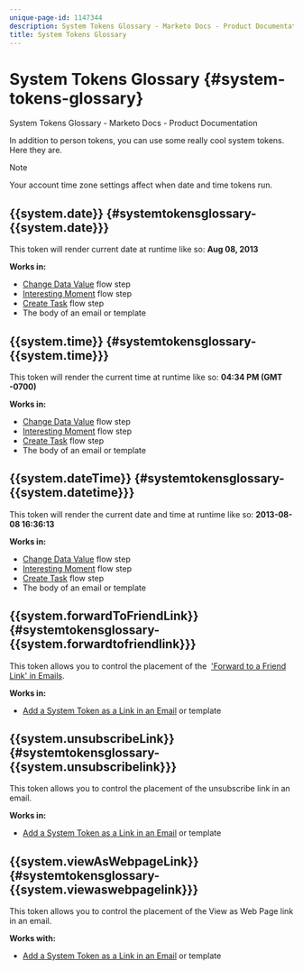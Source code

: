 ```yaml
---
unique-page-id: 1147344
description: System Tokens Glossary - Marketo Docs - Product Documentation
title: System Tokens Glossary
---
```


# System Tokens Glossary {#system-tokens-glossary}

System Tokens Glossary - Marketo Docs - Product Documentation

In addition to person tokens, you can use some really cool system tokens. Here they are.

>[!NOTE]
>
>Your account time zone settings affect when date and time tokens run.

## {{system.date}} {#systemtokensglossary-{{system.date}}}

This token will render current date at runtime like so:&nbsp;**Aug 08, 2013**

**Works in:**

* [Change Data Value](../../../../../welcome-to-marketo-docs/product-docs/core-marketo-concepts/smart-campaigns/flow-actions/change-data-value.md)&nbsp;flow step
* [Interesting Moment](../../../../../welcome-to-marketo-docs/product-docs/core-marketo-concepts/smart-campaigns/flow-actions/interesting-moment.md)&nbsp;flow step
* [Create Task](../../../../../welcome-to-marketo-docs/product-docs/core-marketo-concepts/smart-campaigns/salesforce-flow-actions/create-task.md)&nbsp;flow step
* The body of an email or template

## {{system.time}} {#systemtokensglossary-{{system.time}}}

This token will render the current time at runtime like so:&nbsp;**04:34 PM (GMT -0700)**

**Works in:**

* [Change Data Value](../../../../../welcome-to-marketo-docs/product-docs/core-marketo-concepts/smart-campaigns/flow-actions/change-data-value.md)&nbsp;flow step
* [Interesting Moment](../../../../../welcome-to-marketo-docs/product-docs/core-marketo-concepts/smart-campaigns/flow-actions/interesting-moment.md)&nbsp;flow step
* [Create Task](../../../../../welcome-to-marketo-docs/product-docs/core-marketo-concepts/smart-campaigns/salesforce-flow-actions/create-task.md)&nbsp;flow step
* The body of an email or template

## {{system.dateTime}} {#systemtokensglossary-{{system.datetime}}}

This token will render the current date and time at runtime like so:&nbsp;**2013-08-08 16:36:13**

**Works in:**

* [Change Data Value](../../../../../welcome-to-marketo-docs/product-docs/core-marketo-concepts/smart-campaigns/flow-actions/change-data-value.md)&nbsp;flow step
* [Interesting Moment](../../../../../welcome-to-marketo-docs/product-docs/core-marketo-concepts/smart-campaigns/flow-actions/interesting-moment.md)&nbsp;flow step
* [Create Task](../../../../../welcome-to-marketo-docs/product-docs/core-marketo-concepts/smart-campaigns/salesforce-flow-actions/create-task.md)&nbsp;flow step
* The body of an email or template

## {{system.forwardToFriendLink}} {#systemtokensglossary-{{system.forwardtofriendlink}}}

This token allows you to control the placement of the&nbsp; ['Forward to a Friend Link' in Emails](../../../../../welcome-to-marketo-docs/product-docs/email-marketing/general/functions-in-the-editor/'forward-to-a-friend-link'-in-emails.md).

**Works in:**

* [Add a System Token as a Link in an Email](add-a-system-token-as-a-link-in-an-email.md)&nbsp;or template

## {{system.unsubscribeLink}} {#systemtokensglossary-{{system.unsubscribelink}}}

This token allows you to control the placement of the unsubscribe link in an email.

**Works in:**

* [Add a System Token as a Link in an Email](add-a-system-token-as-a-link-in-an-email.md)&nbsp;or template

## {{system.viewAsWebpageLink}} {#systemtokensglossary-{{system.viewaswebpagelink}}}

This token allows you to control the placement of the View as Web Page link in an email.

**Works with:**

* [Add a System Token as a Link in an Email](add-a-system-token-as-a-link-in-an-email.md)&nbsp;or template

